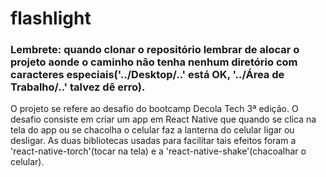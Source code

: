# flashlight

### Lembrete: quando clonar o repositório lembrar de alocar o projeto aonde o caminho não tenha nenhum diretório com caracteres especiais('../Desktop/..' está OK, '../Área de Trabalho/..' talvez dê erro).

O projeto se refere ao desafio do bootcamp Decola Tech 3ª edição. O desafio consiste em criar um app em React Native que quando se clica na tela do app ou se chacolha o celular faz a lanterna do celular ligar ou desligar. As duas bibliotecas usadas para facilitar tais efeitos foram a 'react-native-torch'(tocar na tela) e a 'react-native-shake'(chacoalhar o celular).
